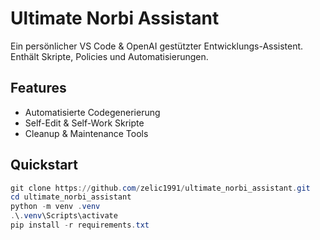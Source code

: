 # Ultimate Norbi Assistant

Ein persönlicher VS Code & OpenAI gestützter Entwicklungs-Assistent.  
Enthält Skripte, Policies und Automatisierungen.

## Features
- Automatisierte Codegenerierung
- Self-Edit & Self-Work Skripte
- Cleanup & Maintenance Tools

## Quickstart
```powershell
git clone https://github.com/zelic1991/ultimate_norbi_assistant.git
cd ultimate_norbi_assistant
python -m venv .venv
.\.venv\Scripts\activate
pip install -r requirements.txt
